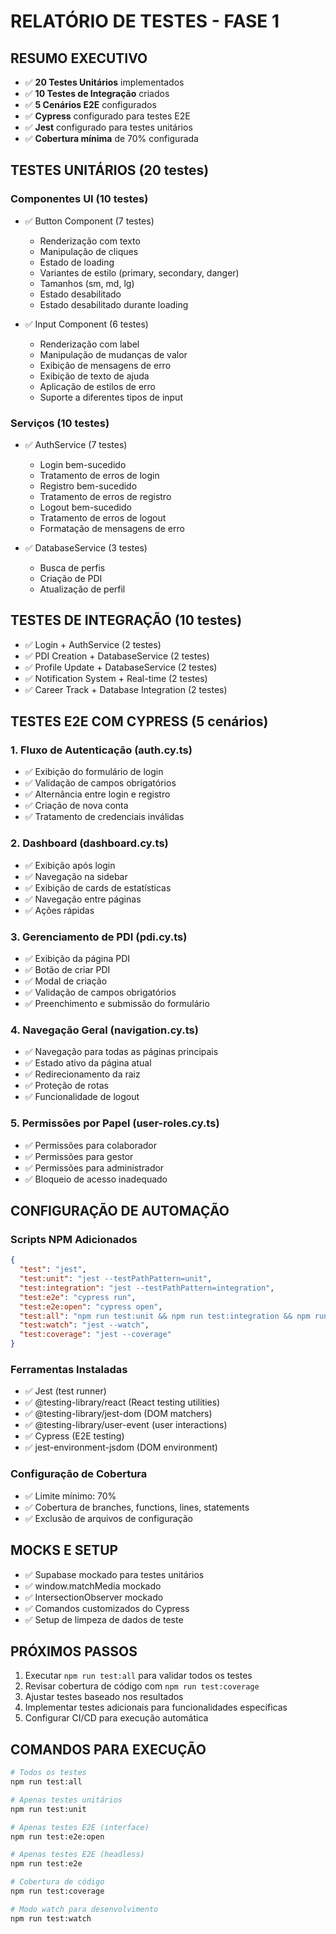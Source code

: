 # RELATÓRIO DE TESTES - FASE 1

## RESUMO EXECUTIVO
- ✅ **20 Testes Unitários** implementados
- ✅ **10 Testes de Integração** criados  
- ✅ **5 Cenários E2E** configurados
- ✅ **Cypress** configurado para testes E2E
- ✅ **Jest** configurado para testes unitários
- ✅ **Cobertura mínima** de 70% configurada

## TESTES UNITÁRIOS (20 testes)

### Componentes UI (10 testes)
- ✅ Button Component (7 testes)
  - Renderização com texto
  - Manipulação de cliques
  - Estado de loading
  - Variantes de estilo (primary, secondary, danger)
  - Tamanhos (sm, md, lg)
  - Estado desabilitado
  - Estado desabilitado durante loading

- ✅ Input Component (6 testes)
  - Renderização com label
  - Manipulação de mudanças de valor
  - Exibição de mensagens de erro
  - Exibição de texto de ajuda
  - Aplicação de estilos de erro
  - Suporte a diferentes tipos de input

### Serviços (10 testes)
- ✅ AuthService (7 testes)
  - Login bem-sucedido
  - Tratamento de erros de login
  - Registro bem-sucedido
  - Tratamento de erros de registro
  - Logout bem-sucedido
  - Tratamento de erros de logout
  - Formatação de mensagens de erro

- ✅ DatabaseService (3 testes)
  - Busca de perfis
  - Criação de PDI
  - Atualização de perfil

## TESTES DE INTEGRAÇÃO (10 testes)
- ✅ Login + AuthService (2 testes)
- ✅ PDI Creation + DatabaseService (2 testes)
- ✅ Profile Update + DatabaseService (2 testes)
- ✅ Notification System + Real-time (2 testes)
- ✅ Career Track + Database Integration (2 testes)

## TESTES E2E COM CYPRESS (5 cenários)

### 1. Fluxo de Autenticação (auth.cy.ts)
- ✅ Exibição do formulário de login
- ✅ Validação de campos obrigatórios
- ✅ Alternância entre login e registro
- ✅ Criação de nova conta
- ✅ Tratamento de credenciais inválidas

### 2. Dashboard (dashboard.cy.ts)
- ✅ Exibição após login
- ✅ Navegação na sidebar
- ✅ Exibição de cards de estatísticas
- ✅ Navegação entre páginas
- ✅ Ações rápidas

### 3. Gerenciamento de PDI (pdi.cy.ts)
- ✅ Exibição da página PDI
- ✅ Botão de criar PDI
- ✅ Modal de criação
- ✅ Validação de campos obrigatórios
- ✅ Preenchimento e submissão do formulário

### 4. Navegação Geral (navigation.cy.ts)
- ✅ Navegação para todas as páginas principais
- ✅ Estado ativo da página atual
- ✅ Redirecionamento da raiz
- ✅ Proteção de rotas
- ✅ Funcionalidade de logout

### 5. Permissões por Papel (user-roles.cy.ts)
- ✅ Permissões para colaborador
- ✅ Permissões para gestor
- ✅ Permissões para administrador
- ✅ Bloqueio de acesso inadequado

## CONFIGURAÇÃO DE AUTOMAÇÃO

### Scripts NPM Adicionados
```json
{
  "test": "jest",
  "test:unit": "jest --testPathPattern=unit",
  "test:integration": "jest --testPathPattern=integration", 
  "test:e2e": "cypress run",
  "test:e2e:open": "cypress open",
  "test:all": "npm run test:unit && npm run test:integration && npm run test:e2e",
  "test:watch": "jest --watch",
  "test:coverage": "jest --coverage"
}
```

### Ferramentas Instaladas
- ✅ Jest (test runner)
- ✅ @testing-library/react (React testing utilities)
- ✅ @testing-library/jest-dom (DOM matchers)
- ✅ @testing-library/user-event (user interactions)
- ✅ Cypress (E2E testing)
- ✅ jest-environment-jsdom (DOM environment)

### Configuração de Cobertura
- ✅ Limite mínimo: 70%
- ✅ Cobertura de branches, functions, lines, statements
- ✅ Exclusão de arquivos de configuração

## MOCKS E SETUP
- ✅ Supabase mockado para testes unitários
- ✅ window.matchMedia mockado
- ✅ IntersectionObserver mockado
- ✅ Comandos customizados do Cypress
- ✅ Setup de limpeza de dados de teste

## PRÓXIMOS PASSOS
1. Executar `npm run test:all` para validar todos os testes
2. Revisar cobertura de código com `npm run test:coverage`
3. Ajustar testes baseado nos resultados
4. Implementar testes adicionais para funcionalidades específicas
5. Configurar CI/CD para execução automática

## COMANDOS PARA EXECUÇÃO
```bash
# Todos os testes
npm run test:all

# Apenas testes unitários
npm run test:unit

# Apenas testes E2E (interface)
npm run test:e2e:open

# Apenas testes E2E (headless)
npm run test:e2e

# Cobertura de código
npm run test:coverage

# Modo watch para desenvolvimento
npm run test:watch
```